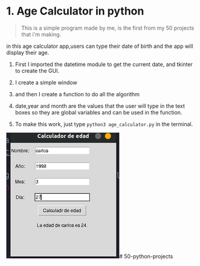 # 1. Age Calculator in python 

>This is a simple program made by me, is the first from my 50 projects that i'm making.

in this age calculator app,users can type their date of birth and the app will display their age.

1. First I imported the datetime module to get the current date, and tkinter to create the GUI.

2. I create a simple window 

3. and then I create a function to do all the algorithm

4. date,year and month are the values that the user will type in the text boxes so they are global variables and can be used in the function.

5. To make this work, just type ``` python3 age_calculator.py ``` in the terminal.

![Calculator](img/captura1.png)# 50-python-projects
